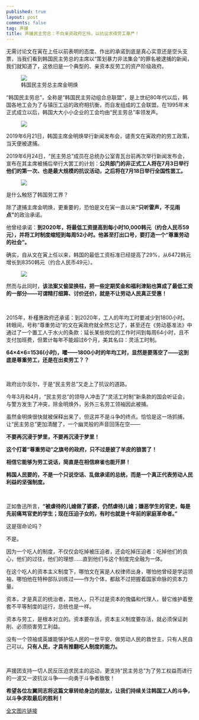 ```yaml
---
published: true
layout: post
comments: false
tag: 声援
title: 声援民主劳总：不向亲资政府乞怜，以抗议求得劳工尊严！
---
```

<p>无需讨论文在寅在上任以前表明的态度、作出的承诺到底是真心实意还是空头支票，当我们看到韩国民主劳总的主席以“策划暴力非法集会”的罪名被逮捕的新闻，我们就知道了，这依旧是一个典型的、亲资本反劳工的资产阶级政府。</p>

<figure><img src="https://i.loli.net/2019/07/07/5d21847ae39c788523.jpg"><figcaption>韩国民主劳总主席金明焕</figcaption></figure>

<p>“韩国民主劳总”，全称是“韩国民主劳动组合总联盟”，是上世纪80年代以后，韩国各地工会为了与镇压工运的政府相抗衡，而自发组成的工会联盟。在1995年末正式成立以后，韩国大大小小企业的工会均由“民主劳总”率领发声。 </p>

<figure><img src="http://worldimg.kbs.co.kr/src/images/news/201811/181121085949_70.jpg"><figcaption></figcaption></figure>

<p>2019年6月21日，韩国主席金明焕举行新闻发布会，谴责文在寅政府的劳工政策，当天便被逮捕。 </p>

<p>2019年6月24日，“民主劳总”成员在总统办公室青瓦台前再次举行新闻发布会，宣布在其主席被捕后举行大罢工的计划：<strong>公共部门的非正式工人将在7月3日举行他们的第一次、也是最大规模的抗议活动，之后将在7月18日举行全国性罢工。 </strong></p>

<figure><img src="https://telegra.ph/file/64ffc1ced7c20402d5130.jpg"><figcaption></figcaption></figure>

<p>是什么触怒了韩国劳工界？ </p>

<p>除了逮捕主席金明焕，更重要的，恐怕是文在寅一直以来<strong>“只听雷声，不见雨点”</strong>的政治承诺。 </p>

<p>他曾经承诺：<strong>到2020年，将最低工资提高到每小时10,000韩元（约合人民币59元），并将工时制度缩短到每周52小时。他甚至打出口号，要打造一个“尊重劳动的社会”。</strong> </p><p>确实，自从文在寅上任以来，韩国的最低工资标准已经提高了29%，从6472韩元增长到8350韩元（约合人民币49元）。 </p>

<figure><img src="https://i.loli.net/2019/07/07/5d2183f16ee2541127.jpeg"><figcaption></figcaption></figure>

<p>然而与此同时，<strong>该法案又偷梁换柱，把一些定期奖金和福利津贴也算成了最低工资的一部分——可谓精打细算、讨价还价，就是不让劳动人民真正受惠！</strong> </p>

<p><br></p>

<p>2015年，朴槿惠政府还承诺：到2020年，工人的年均工时要减少到1800小时。转眼间，号称“尊重劳动”的文在寅政府就全然忘记了，甚至还在《劳动基准法》中通过了一个置工人于水火的条款：延长某些岗位的工作时间到每周64小时，且不支付加班费，但累计每年不能超过6个月，美其名曰：灵活工时制。 </p>

<p><strong>64×4×6=1536(小时)，嚯——1800小时的年均工时，显然是要落空了——这到底是尊重劳工，还是在出卖劳工？？ </strong></p>

<p><br></p>

<p>政府出尔反尔，于是“民主劳总”又走上了抗议的道路。 </p>

<p>今年3月和4月，“民主劳总”的领导人冲击了“灵活工时制”新条款的国会听证会，与警方发生了冲突，除金明焕外，另外三名劳工领袖因此被捕。 </p>

<p>虽然金明焕很快就被保释出来了，但这并不是斗争的终点。恰恰是这一场抓捕，让“民主劳总”更加清醒了，一个幽灵般的声音回荡在空——</p>

<p><strong>不要再沉浸于梦里，不要再沉浸于梦里！</strong></p><p><strong>这个打着“尊重劳动”之旗号的政府，只不过是披了羊皮的狼罢了！</strong></p>

<p><strong>相信它能够为劳工说话，简直是在相信麻雀也能开屏！</strong></p>

<p><strong>韩国人民要的，不是一个只说空话、乱做承诺的总统，而是一个真正代表劳动人民利益的坚强制度。</strong></p>

<p><br></p>

<p>正如鲁迅所言，<strong>“被虐待的儿媳做了婆婆，仍然虐待儿媳；嫌恶学生的官吏，每是先前痛骂官吏的学生；现在压迫子女的，有时也就是十年前的家庭革命者。” </strong></p>

<p>这是宿命论吗？ </p>

<p>不是。 </p>

<p>因为一个吃人的制度，不仅仅会吃掉被压迫者，还会吃掉压迫者：吃掉他们的良心，他们的过往，他们的理想……直到他们与这个制度完全融为一体。 </p>

<p>在这个吃人的资本主义制度下，哪怕文在寅是人权律师出身，哪怕他曾经是学运领袖，哪怕他在特种部队训练过——作为个体，都敌不过把握着国家命脉的资本力量。 </p>

<p>资本，才是真正的统治者，其他人，只不过是资本的傀儡和代理人，替它维护着整套不平等制度的运行，总统也是一样。 </p>

<p>资本与劳工，是根本对立的。资本要存活，资本主义制度要存活，就必须保证剥削、必须损害劳工利益。 </p>

<p>没有一个领袖或英雄能够护佑人民的一世平安、做劳动人民的救世主，只有人民自己可以。<strong>只有人民，才具有推翻吃人制度的能力。</strong> </p>

<p><br></p><p>声援团支持一切人民反压迫求民主的运动，更支持“民主劳总”为了劳工权益而进行的一波又一波抗议斗争——向勇于斗争者致敬！ </p>

<p><strong>希望各位左翼同志将这篇文章转给身边的朋友，让我们持续关注韩国工人的斗争，以斗争求取最后的胜利！</strong></p>

<p><a href="https://i.loli.net/2019/07/07/5d21b8ad12e5564209.png" target="_blank">全文图片链接</a></p>
